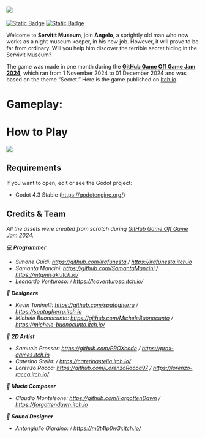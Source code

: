 # <img src="https://github.com/StarDice-Games/museum-servivit/blob/main/itch/banner.png">
[![Static Badge](https://img.shields.io/badge/Made_with-Godot-grey?logo=godot-engine&logoColor=white&labelColor=grey&color=%2353A5E0)](https://godotengine.org/) [![Static Badge](https://img.shields.io/badge/Published_on-Itch.io-FA5C5C?logo=itchdotio&logoColor=white
)](https://stardice.itch.io/museum-servivit)

Welcome to <b>Servitit Museum</b>, join <b>Angelo</b>, a sprightly old man who now works as a night museum keeper, in his new job.
However, it will prove to be far from ordinary.
Will you help him discover the terrible secret hiding in the Servivit Museum?

The game was made in one month during the <b>[GitHub Game Off Game Jam 2024](https://itch.io/jam/game-off-2024)</b>, which ran from 1 November 2024 to 01 December 2024 and was based on the theme “Secret.” Here is the game published on [Itch.io](https://stardice.itch.io/museum-servivit).

# Gameplay:

# How to Play
<img src="https://github.com/StarDice-Games/museum-servivit/blob/main/itch/Controls.png">

## Requirements
If you want to open, edit or see the Godot project:
* Godot 4.3 Stable (https://godotengine.org/)

## Credits & Team
<I>All the assets were created from scratch during [GitHub Game Off Game Jam 2024](https://itch.io/jam/game-off-2024).

💻  **Programmer**
* Simone Guidi: https://github.com/irafunesta / https://irafunesta.itch.io
* Samanta Mancini: https://github.com/SamantaMancini / https://mtgmisaki.itch.io/
* Leonardo Venturoso: / https://leoventuroso.itch.io/

📝  **Designers**
* Kevin Toninelli: https://github.com/spatagherru / https://spatagherru.itch.io
* Michele Buonocunto: https://github.com/MicheleBuonocunto / https://michele-buonocunto.itch.io/

🎨  **2D Artist**
* Samuele Prosser: https://github.com/PROXcode / https://prox-games.itch.io
* Caterina Stella: / https://caterinastella.itch.io/
* Lorenzo Racca: https://github.com/LorenzoRacca97 / https://lorenzo-racca.itch.io/

🎹  **Music Composer**
* Claudio Monteleone: https://github.com/ForgottenDawn / https://forgottendawn.itch.io

🎹  **Sound Designer**
* Antongiulio Giardino:  / https://m3t4lp0w3r.itch.io/
